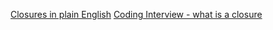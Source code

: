 
[Closures in plain English](https://medium.freecodecamp.org/whats-a-javascript-closure-in-plain-english-please-6a1fc1d2ff1c)
[Coding Interview - what is a closure](https://medium.com/javascript-scene/master-the-javascript-interview-what-is-a-closure-b2f0d2152b36)

